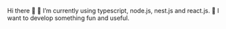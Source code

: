 Hi there 👋
🔭 I’m currently using typescript, node.js, nest.js and react.js.
🌱 I want to develop something fun and useful.
